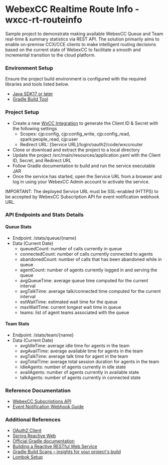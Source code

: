 # WebexCC Realtime Route Info - wxcc-rt-routeinfo
Sample project to demonstrate making available WebexCC Queue and Team real-time & summary statistics via REST API. The solution primarily aims to enable on-premise CCX/CCE clients to make intelligent routing decisions based on the current state of WebexCC to facilitate a smooth and incremental transition to the cloud platform.

### Environment Setup
Ensure the project build environment is configured with the required libraries and tools listed below.

* [Java SDK17 or later](https://www.oracle.com/java/technologies/javase/jdk17-archive-downloads.html)
* [Gradle Build Tool](https://gradle.org/releases/)

### Project Setup

* Create a new [WxCC Integration](https://developer.webex-cx.com/my-apps) to generate the Client ID & Secret with the following settings
  * Scopes: cjp:config, cjp:config_write, cjp:config_read, spark:people_read, cjp:user
  * Redirect URL: [Service URL]/login/oauth2/code/wxccrouter
* Clone or download and extract the project to a local directory
* Update the project /src/main/resources/application.yaml with the Client ID, Secret, and Redirect URL
* Follow Gradle documentation to build and run the service executable JAR
* Once the service has started, open the Service URL from a browser and log in using your WebexCC Admin account to activate the service.

IMPORTANT: The deployed Service URL must be SSL-enabled (HTTPS) to be accepted by WebexCC Subscription API for event notification webhook URL.

### API Endpoints and Stats Details
#### Queue Stats 
* Endpoint: /stats/queue/{name}
* Data (Current Date)
  * queuedCount: number of calls currently in queue
  * connectedCount: number of calls currently connected to agents
  * abandonedCount: number of calls that has been abandoned while in queue
  * agentCount: number of agents currently logged in and serving the queue
  * avgQueueTime: average queue time computed for the current interval
  * avgTalkTime: average talk/connected time computed for the current interval
  * estWaitTime: estimated wait time for the queue
  * maxWaitTime: current longest wait time in queue
  * teams: list of agent teams associated with the queue
  
#### Team Stats
* Endpoint: /stats/team/{name}
* Data (Current Date)
  * avgIdleTime: average idle time for agents in the team
  * avgAvailTime: average available time for agents in the team
  * avgTalkTime: average talk time for agent in the team
  * avgTotalTime: average total session duration for agents in the team
  * idleAgents: number of agents currently in idle state
  * availAgents: number of agents currently in available state
  * talkAgents: number of agents currently in connected state 


### Reference Documentation
* [WebexCC Subscriptions API](https://developer.webex-cx.com/documentation/subscriptions)
* [Event Notification Webhook Guide](https://developer.webex-cx.com/documentation/guides/using-webhooks)

### Additional References
* [OAuth2 Client](https://docs.spring.io/spring-boot/docs/3.3.4/reference/htmlsingle/index.html#web.security.oauth2.client)
* [Spring Reactive Web](https://docs.spring.io/spring-boot/docs/3.3.4/reference/htmlsingle/index.html#web.reactive)
* [Official Gradle documentation](https://docs.gradle.org)
* [Building a Reactive RESTful Web Service](https://spring.io/guides/gs/reactive-rest-service/)
* [Gradle Build Scans – insights for your project's build](https://scans.gradle.com#gradle)
* [Lombok Setup](https://projectlombok.org/setup/)